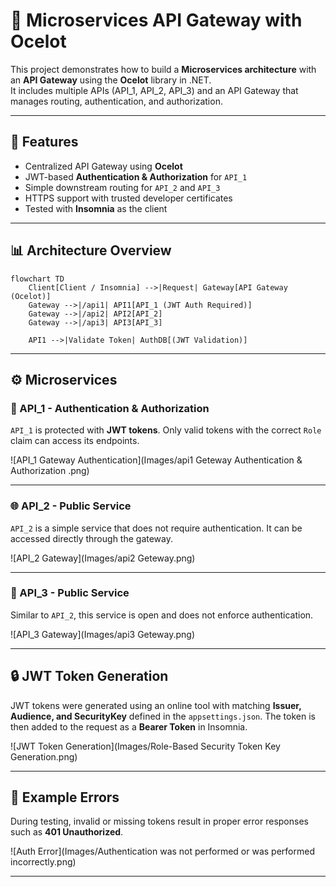 
# 🚀 Microservices API Gateway with Ocelot

This project demonstrates how to build a **Microservices architecture** with an **API Gateway** using the **Ocelot** library in .NET.  
It includes multiple APIs (API_1, API_2, API_3) and an API Gateway that manages routing, authentication, and authorization.  

---

## 🎯 Features
- Centralized API Gateway using **Ocelot**  
- JWT-based **Authentication & Authorization** for `API_1`  
- Simple downstream routing for `API_2` and `API_3`  
- HTTPS support with trusted developer certificates  
- Tested with **Insomnia** as the client  

---

## 📊 Architecture Overview

```mermaid
flowchart TD
    Client[Client / Insomnia] -->|Request| Gateway[API Gateway (Ocelot)]
    Gateway -->|/api1| API1[API_1 (JWT Auth Required)]
    Gateway -->|/api2| API2[API_2]
    Gateway -->|/api3| API3[API_3]

    API1 -->|Validate Token| AuthDB[(JWT Validation)]
````

---

## ⚙️ Microservices

### 🔑 API_1 - Authentication & Authorization

`API_1` is protected with **JWT tokens**.
Only valid tokens with the correct `Role` claim can access its endpoints.

![API_1 Gateway Authentication](Images/api1 Geteway Authentication & Authorization .png)

---

### 🌐 API_2 - Public Service

`API_2` is a simple service that does not require authentication. It can be accessed directly through the gateway.

![API_2 Gateway](Images/api2 Geteway.png)

---

### 📡 API_3 - Public Service

Similar to `API_2`, this service is open and does not enforce authentication.

![API_3 Gateway](Images/api3 Geteway.png)

---

## 🔒 JWT Token Generation

JWT tokens were generated using an online tool with matching **Issuer, Audience, and SecurityKey** defined in the `appsettings.json`.
The token is then added to the request as a **Bearer Token** in Insomnia.

![JWT Token Generation](Images/Role-Based Security Token Key Generation.png)

---

## 🧪 Example Errors

During testing, invalid or missing tokens result in proper error responses such as **401 Unauthorized**.

![Auth Error](Images/Authentication was not performed or was performed incorrectly.png)

---
